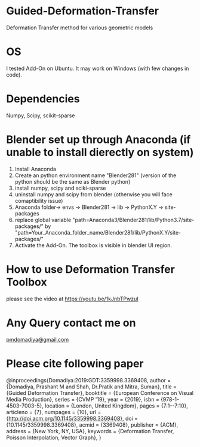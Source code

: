 # Guided-Deformation-Transfer
Deformation Transfer method for various geometric models

# OS
I tested Add-On on Ubuntu. It may work on Windows (with few changes in code).

# Dependencies
Numpy, Scipy, scikit-sparse

# Blender set up through Anaconda (if unable to install dierectly on system)
1. Install Anaconda
2. Create an python environment name "Blender281" (version of the python should be the same as Blender python)
3. install numpy, scipy and sciki-sparse
4. uninstall numpy and scipy from blender (otherwise you will face comaptibility issue)
6. Anaconda folder-> envs -> Blender281 -> lib -> PythonX.Y -> site-packages
5. replace global variable "path=Anaconda3/Blender281/lib/Python3.7/site-packages/" by 
   "path=Your_Anaconda_folder_name/Blender281/lib/PythonX.Y/site-packages/"
6. Activate the Add-On.
   The toolbox is visible in blender UI region.
   
    

# How to use Deformation Transfer Toolbox
please see the video at https://youtu.be/1kJnbTPwzuI
# Any Query contact me on
pmdomadiya@gmail.com

# Please cite following paper

@inproceedings{Domadiya:2019:GDT:3359998.3369408,
 author = {Domadiya, Prashant M and Shah, Dr.Pratik and Mitra, Suman},
 title = {Guided Deformation Transfer},
 booktitle = {European Conference on Visual Media Production},
 series = {CVMP '19},
 year = {2019},
 isbn = {978-1-4503-7003-5},
 location = {London, United Kingdom},
 pages = {7:1--7:10},
 articleno = {7},
 numpages = {10},
 url = {http://doi.acm.org/10.1145/3359998.3369408},
 doi = {10.1145/3359998.3369408},
 acmid = {3369408},
 publisher = {ACM},
 address = {New York, NY, USA},
 keywords = {Deformation Transfer, Poisson Interpolation, Vector Graph},
} 

